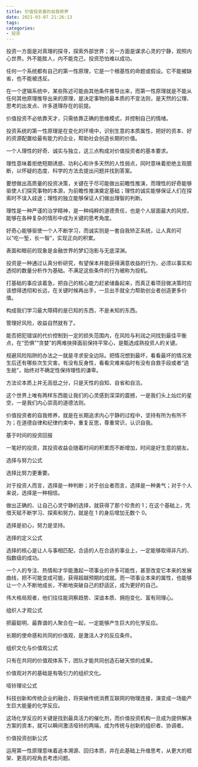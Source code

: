 ```yaml
---
title: 价值投资者的自我修养
date: 2021-03-07 21:26:13
tags:
categories:
- 投资
---
```


投资一方面是对真理的探寻，探索外部世界；另一方面是谋求心灵的宁静，观照内心世界。外不能胜人，内不能克己，投资恐怕难以成功。

任何一个系统都有自己的第一性原理，它是一个根基性的命题或假设。它不能被缺省，也不能被违反。

在一个逻辑系统中，某些陈述可能由其他条件推导出来，而第一性原理就是不能从任何其他原理推导出来的原理，是决定事物的最本质的不变法则，是天然的公理、思考的出发点、许多道理存在的前提。

价值投资不必依靠天才，只需依靠正确的思维模式，并控制自己的情绪。

投资系统的第一性原理是在变化的环境中，识别生意的本质属性，把好的资本、好的资源配置给最有能力的企业，帮助社会创造长期的价值。

一个人理性的好奇、诚实与独立，这三点构成对价值投资者的基本要求。

理性意味着拒绝短期诱惑、功利心和许多天然的人性弱点，同时意味着拒绝主观臆断，以怀疑的态度、科学的方法去提出问题并找到答案。

要想做出高质量的投资决策，关键在于尽可能做出前瞻性推演，而理性的好奇能够驱使人们探究事物的本源，为前瞻性推演奠定基础；理性的诚实能够保证人们在探索时不误入歧途；理性的独立能够保证人们做出理智的判断。

理性是一种严谨的治学精神，是一种纯粹的道德责任，也是个人层面最大的风控，能够在各种复杂的情形中成为关键的思考角度。

好奇心能够驱使一个人不断学习，而诚实则是一套自我矫正系统，让人真的可以“吃一堑，长一智”，实现正向的积累。

表面和眼前的现象是金融世界的梦幻泡影与无底深渊。

投资是一种通过认真分析研究，有望保本并能获得满意收益的行为，必须以事实和透彻的数量分析作为基础。不满足这些条件的行为被称为投机。

打基础的事应该着急，把自己的核心能力赶紧储备起来，而真正看项目做决策时应该想得透彻和长远，在关键时候再出手，一旦出手就全力帮助创业者创造更多价值。

构成我们学习最大障碍的是已知的东西，不是未知的东西。

管理好风险，收益自然就有了。

能否把犯错误的代价控制到一定的损失范围内，在风险与利润之间找到最佳平衡点，在“恐惧”“贪婪”的两难抉择面前保持平常心，是甄选成熟投资人的关键。

规避风险陷阱的办法之一就是寻求安全边际。把情况想到最坏，看看最坏的情况发生后还有哪些次生灾害，有没有反身性，看看灾难来临时有没有自救手段或者“逃生舱”，始终对不确定性保持理性的谦卑。

方法论本质上并无高低之分，只是天性的自知、自省和自洽。

这个世界上唯有两样东西能让我们的心灵感到深深的震撼，一是我们头上灿烂的星空，一是我们内心崇高的道德法则。

价值投资者的自我修养，就是在长期追求内心宁静的过程中，坚持有所为有所不为；在道德自律和纪律约束中，重复反思，尊重常识，认识自我。


基于时间的投资回报

一笔好的投资，其投资收益会随着时间的积累而不断增加，时间是好生意的朋友。


选择与努力公式

选择比努力更重要。

对于投资人而言，选择是一种判断；对于创业者而言，选择是一种勇气；对于个人来说，选择是一种相信。

做出正确的、让自己心灵宁静的选择，就获得了那个珍贵的 1；在这个基础上，凭借天赋不断学习、探索和努力，就是在 1 的身后增加无数个 0。

选择是初心，努力是坚持。


选择的定义公式

选择的核心是让人与事相匹配，合适的人在合适的事业上，一定能够取得非凡的、指数级的成功。

一个人的专注、热情和才华能激起一项事业的许多可能性，甚至改变它本来的发展曲线，把不可能变成可能，获得超越预期的成就。而一项事业本来的属性，也能够让一个人不断地成长，不断地突破自己的舒适区，成为更好的自己。

伟大格局观者，他们往往能洞察趋势、深谙本质、拥抱变化、富有同理心。


组织人才观公式

把最聪明、最靠谱的人聚合在一起，一定能够产生巨大的化学反应。

长期的使命感和共同的价值观，是激活人才的反应条件。


组织文化与价值观公式

只有在共同的价值观体系下，团队才能共同创造石破天惊的成果。

价值观对齐的基础是有吸引力的组织文化。


哑铃理论公式

科技创新和传统企业的融合，将突破传统消费互联网的物理连接，演变成一场能产生巨大能量的化学反应。

这场化学反应的关键是找到最具活力的催化剂，而价值投资机构一旦成为提供解决方案的资本，就可以瞬间激活哑铃的两端，成为传统与创新的组织者、协调者。


价值投资创新公式

运用第一性原理意味着追本溯源、回归本质，并在此基础上升维思考，从更大的框架、更高的视角去考虑问题。